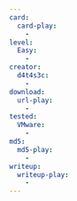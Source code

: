 ```yaml
---
card:
  card-play:
    -
level:
  Easy:
    -
creator:
  d4t4s3c:
    -
download:
  url-play:
    -
tested:
  VMware:
    -
md5:
  md5-play:
    -
writeup:
  writeup-play:
    -
---
```

